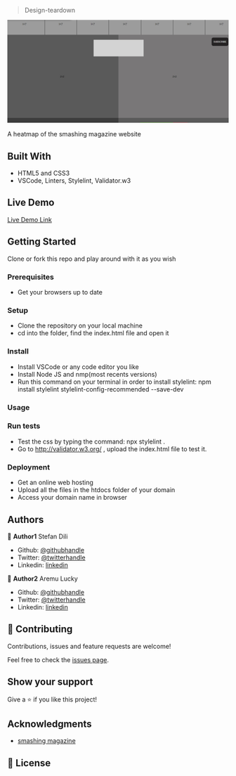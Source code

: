 > Design-teardown

![screenshot](img/Screenshot.jpg)

A heatmap of the smashing magazine website

## Built With

- HTML5 and CSS3
- VSCode, Linters, Stylelint, Validator.w3

## Live Demo

[Live Demo Link](https://raw.githack.com/dili021/Design-teardown/feature/index.html)

## Getting Started

Clone or fork this repo and play around with it as you wish

### Prerequisites

- Get your browsers up to date

### Setup

- Clone the repository on your local machine
- cd into the folder, find the index.html file and open it

### Install

- Install VSCode or any code editor you like
- Install Node JS and nmp(most recents versions)
- Run this command on your terminal in order to install stylelint: npm install stylelint stylelint-config-recommended --save-dev

### Usage

### Run tests

- Test the css by typing the command: npx stylelint .
- Go to http://validator.w3.org/ , upload the index.html file to test it.

### Deployment

- Get an online web hosting
- Upload all the files in the htdocs folder of your domain
- Access your domain name in browser

## Authors

👤 **Author1**
Stefan Dili

- Github: [@githubhandle](https://github.com/dili021)
- Twitter: [@twitterhandle](@dilistefan)
- Linkedin: [linkedin](stefan-dili)

👤 **Author2**
Aremu Lucky

- Github: [@githubhandle](https://github.com/Luckyaremu)
- Twitter: [@twitterhandle](@luckyaremu)
- Linkedin: [linkedin]()

## 🤝 Contributing

Contributions, issues and feature requests are welcome!

Feel free to check the [issues page]().

## Show your support

Give a ⭐️ if you like this project!

## Acknowledgments

- [smashing magazine](https://www.smashingmagazine.com/)

## 📝 License







